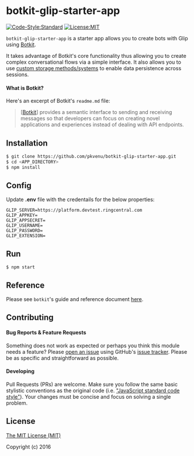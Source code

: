 # botkit-glip-starter-app


[![Code-Style:Standard](https://img.shields.io/badge/code%20style-standard-green.svg?style=flat-square)](http://standardjs.com/)
[![License:MIT](https://img.shields.io/badge/license-MIT-blue.svg?style=flat-square)](http://opensource.org/licenses/MIT)

`botkit-glip-starter-app` is a starter app allows you to create bots with Glip using [Botkit](https://www.github.com/howdyai/botkit).

It takes advantage of Botkit's core functionality thus allowing you to create complex conversational flows via a simple interface. It also allows you to use [custom storage methods/systems](https://github.com/howdyai/botkit/blob/master/readme.md#storing-information) to enable data persistence across sessions.

#### What is Botkit?

Here's an excerpt of Botkit's `readme.md` file:

> [[Botkit](https://www.github.com/howdyai/botkit)] provides a semantic interface to sending and receiving messages so that developers can focus on creating novel applications and experiences instead of dealing with API endpoints.

## Installation

```bash
$ git clone https://github.com/pkvenu/botkit-glip-starter-app.git
$ cd <APP_DIRECTORY>
$ npm install  
```

## Config
Update **.env** file with the credentails for the below properties:
```
GLIP_SERVER=https://platform.devtest.ringcentral.com
GLIP_APPKEY=
GLIP_APPSECRET=
GLIP_USERNAME=
GLIP_PASSWORD=
GLIP_EXTENSION=
```

## Run
```
$ npm start
```

## Reference

Please see `botkit`'s guide and reference document [here](https://github.com/howdyai/botkit/blob/master/readme.md#developing-with-botkit).


## Contributing

#### Bug Reports & Feature Requests

Something does not work as expected or perhaps you think this module needs a feature? Please [open an issue](https://github.com/pkvenu/botkit-salesforce-bot/issues/new) using GitHub's [issue tracker](https://github.com/pkvenu/salesforce-bot/issues). Please be as specific and straightforward as possible.

#### Developing

Pull Requests (PRs) are welcome. Make sure you follow the same basic stylistic conventions as the original code (i.e. ["JavaScript standard code style"](http://standardjs.com)). Your changes must be concise and focus on solving a single problem.

## License

[The MIT License (MIT)](http://opensource.org/licenses/MIT)

Copyright (c) 2016 
